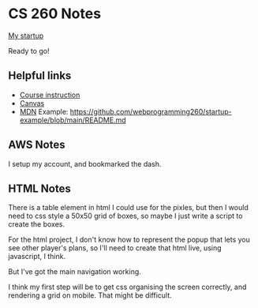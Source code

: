 # CS 260 Notes

[My startup](https://startup.haypers.com)

Ready to go!

## Helpful links

- [Course instruction](https://github.com/webprogramming260)
- [Canvas](https://byu.instructure.com)
- [MDN](https://developer.mozilla.org)
Example: https://github.com/webprogramming260/startup-example/blob/main/README.md

## AWS Notes

I setup my account, and bookmarked the dash.

## HTML Notes

There is a table element in html I could use for the pixles, but then I would need to css style a 50x50 grid of boxes, so maybe I just write a script to create the boxes.

For the html project, I don't know how to represent the popup that lets you see other player's plans, so I'll need to create that html live, using javascript, I think.

But I've got the main navigation working.

I think my first step will be to get css organising the screen correctly, and rendering a grid on mobile. That might be difficult.
